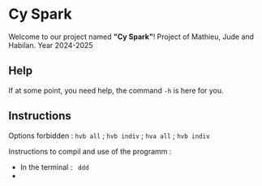 # Cy Spark
Welcome to our project named **"Cy Spark"**!
Project of Mathieu, Jude and Habilan. Year 2024-2025

## Help
If at some point, you need help, the command `-h` is here for you.

## Instructions 
Options forbidden : `hvb all` ; `hvb indiv` ; `hva all` ; `hvb indiv`

Instructions to compil and use of the programm :
- In the terminal : ` ddd`
- 
